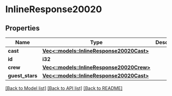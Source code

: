# InlineResponse20020

## Properties

Name | Type | Description | Notes
------------ | ------------- | ------------- | -------------
**cast** | [**Vec<::models::InlineResponse20020Cast>**](inline_response_200_20_cast.md) |  | [optional] 
**id** | **i32** |  | [optional] 
**crew** | [**Vec<::models::InlineResponse20020Crew>**](inline_response_200_20_crew.md) |  | [optional] 
**guest_stars** | [**Vec<::models::InlineResponse20020Cast>**](inline_response_200_20_cast.md) |  | [optional] 

[[Back to Model list]](../README.md#documentation-for-models) [[Back to API list]](../README.md#documentation-for-api-endpoints) [[Back to README]](../README.md)


